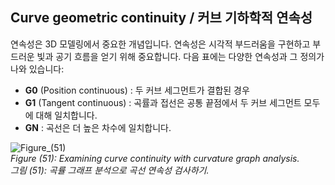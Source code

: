 ## Curve geometric continuity / 커브 기하학적 연속성

연속성은 3D 모델링에서 중요한 개념입니다. 연속성은 시각적 부드러움을 구현하고 부드러운 빛과 공기 흐름을 얻기 위해 중요합니다.
다음 표에는 다양한 연속성과 그 정의가 나와 있습니다:

+ **G0** (Position continuous) : 두 커브 세그먼트가 결합된 경우
+ **G1** (Tangent continuous) : 곡률과 접선은 공통 끝점에서 두 커브 세그먼트 모두에 대해 일치합니다.
+ **GN** : 곡선은 더 높은 차수에 일치합니다.

![Figure_(51)](https://github.com/user-attachments/assets/dd9ce0eb-a4ae-476d-90c2-7c9c4f3f70a6) <br>
*Figure (51): Examining curve continuity with curvature graph analysis.* <br>
*그림 (51): 곡률 그래프 분석으로 곡선 연속성 검사하기.*
